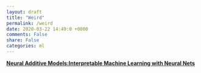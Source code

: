 ```yaml
---
layout: draft
title: "Weird"
permalink: /weird
date: 2020-03-22 14:49:0 +0000
comments: False
share: False
categories: ml
---
```



**[Neural Additive Models:Interpretable Machine Learning with Neural Nets](https://arxiv.org/pdf/2004.13912.pdf)**


